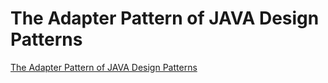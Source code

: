# The Adapter Pattern of JAVA Design Patterns
[The Adapter Pattern of JAVA Design Patterns](https://aiwithcloud.com/2022/09/19/the_adapter_pattern_of_java_design_patterns/)